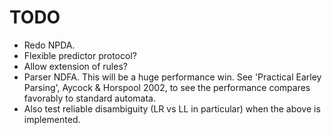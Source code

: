 # TODO

* Redo NPDA.
* Flexible predictor protocol?
* Allow extension of rules?
* Parser NDFA. This will be a huge performance win. See 'Practical Earley Parsing',
Aycock & Horspool 2002, to see the performance compares favorably to standard automata.
* Also test reliable disambiguity (LR vs LL in particular) when the above is implemented.